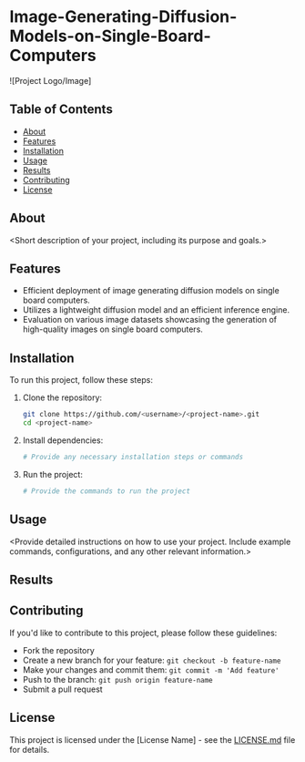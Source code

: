# Image-Generating-Diffusion-Models-on-Single-Board-Computers

![Project Logo/Image]

## Table of Contents

- [About](#about)
- [Features](#features)
- [Installation](#installation)
- [Usage](#usage)
- [Results](#results)
- [Contributing](#contributing)
- [License](#license)

## About

<Short description of your project, including its purpose and goals.>

## Features

- Efficient deployment of image generating diffusion models on single board computers.
- Utilizes a lightweight diffusion model and an efficient inference engine.
- Evaluation on various image datasets showcasing the generation of high-quality images on single board computers.

## Installation

To run this project, follow these steps:

1. Clone the repository:

    ```bash
    git clone https://github.com/<username>/<project-name>.git
    cd <project-name>
    ```

2. Install dependencies:

    ```bash
    # Provide any necessary installation steps or commands
    ```

3. Run the project:

    ```bash
    # Provide the commands to run the project
    ```

## Usage

<Provide detailed instructions on how to use your project. Include example commands, configurations, and any other relevant information.>

## Results

<Highlight key results or findings from your evaluations. Include visual outputs or links to demo images if applicable.>

## Contributing

If you'd like to contribute to this project, please follow these guidelines:

- Fork the repository
- Create a new branch for your feature: `git checkout -b feature-name`
- Make your changes and commit them: `git commit -m 'Add feature'`
- Push to the branch: `git push origin feature-name`
- Submit a pull request

## License

This project is licensed under the [License Name] - see the [LICENSE.md](LICENSE.md) file for details.

